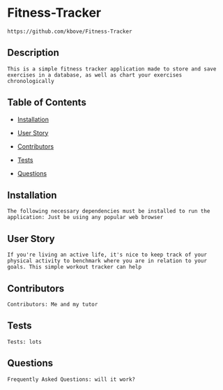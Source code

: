 # Fitness-Tracker
    https://github.com/kbove/Fitness-Tracker
    
## Description
    This is a simple fitness tracker application made to store and save exercises in a database, as well as chart your exercises chronologically
    
## Table of Contents
    
* [Installation](#Installation)
    
* [User Story](#Usage)
    
* [Contributors](#Contributors)
    
* [Tests](#Tests)
    
* [Questions](#Question)
    
## Installation <a id="Installation"></a>
    The following necessary dependencies must be installed to run the application: Just be using any popular web browser
    
## User Story <a id="Usage"></a>
    If you're living an active life, it's nice to keep track of your physical activity to benchmark where you are in relation to your goals. This simple workout tracker can help
    
## Contributors <a id="Contributors"></a>
    Contributors: Me and my tutor 
    
## Tests <a id="Tests"></a>
    Tests: lots
        
## Questions <a id="Question"></a>
    Frequently Asked Questions: will it work?
    
